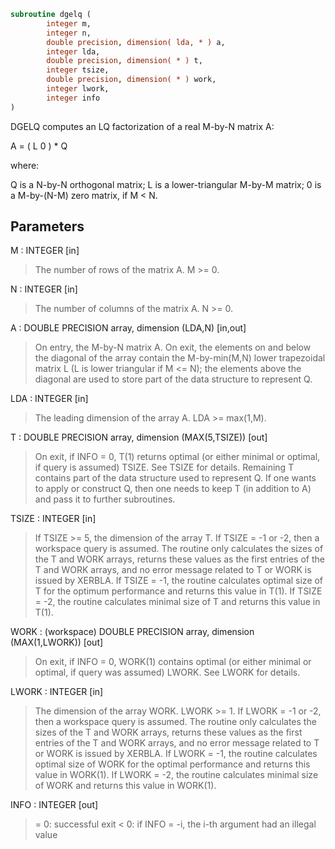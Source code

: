 ```fortran
subroutine dgelq (
        integer m,
        integer n,
        double precision, dimension( lda, * ) a,
        integer lda,
        double precision, dimension( * ) t,
        integer tsize,
        double precision, dimension( * ) work,
        integer lwork,
        integer info
)
```

DGELQ computes an LQ factorization of a real M-by-N matrix A:

A = ( L 0 ) \*  Q

where:

Q is a N-by-N orthogonal matrix;
L is a lower-triangular M-by-M matrix;
0 is a M-by-(N-M) zero matrix, if M < N.

## Parameters
M : INTEGER [in]
> The number of rows of the matrix A.  M >= 0.

N : INTEGER [in]
> The number of columns of the matrix A.  N >= 0.

A : DOUBLE PRECISION array, dimension (LDA,N) [in,out]
> On entry, the M-by-N matrix A.
> On exit, the elements on and below the diagonal of the array
> contain the M-by-min(M,N) lower trapezoidal matrix L
> (L is lower triangular if M <= N);
> the elements above the diagonal are used to store part of the
> data structure to represent Q.

LDA : INTEGER [in]
> The leading dimension of the array A.  LDA >= max(1,M).

T : DOUBLE PRECISION array, dimension (MAX(5,TSIZE)) [out]
> On exit, if INFO = 0, T(1) returns optimal (or either minimal
> or optimal, if query is assumed) TSIZE. See TSIZE for details.
> Remaining T contains part of the data structure used to represent Q.
> If one wants to apply or construct Q, then one needs to keep T
> (in addition to A) and pass it to further subroutines.

TSIZE : INTEGER [in]
> If TSIZE >= 5, the dimension of the array T.
> If TSIZE = -1 or -2, then a workspace query is assumed. The routine
> only calculates the sizes of the T and WORK arrays, returns these
> values as the first entries of the T and WORK arrays, and no error
> message related to T or WORK is issued by XERBLA.
> If TSIZE = -1, the routine calculates optimal size of T for the
> optimum performance and returns this value in T(1).
> If TSIZE = -2, the routine calculates minimal size of T and
> returns this value in T(1).

WORK : (workspace) DOUBLE PRECISION array, dimension (MAX(1,LWORK)) [out]
> On exit, if INFO = 0, WORK(1) contains optimal (or either minimal
> or optimal, if query was assumed) LWORK.
> See LWORK for details.

LWORK : INTEGER [in]
> The dimension of the array WORK. LWORK >= 1.
> If LWORK = -1 or -2, then a workspace query is assumed. The routine
> only calculates the sizes of the T and WORK arrays, returns these
> values as the first entries of the T and WORK arrays, and no error
> message related to T or WORK is issued by XERBLA.
> If LWORK = -1, the routine calculates optimal size of WORK for the
> optimal performance and returns this value in WORK(1).
> If LWORK = -2, the routine calculates minimal size of WORK and
> returns this value in WORK(1).

INFO : INTEGER [out]
> = 0:  successful exit
> < 0:  if INFO = -i, the i-th argument had an illegal value
